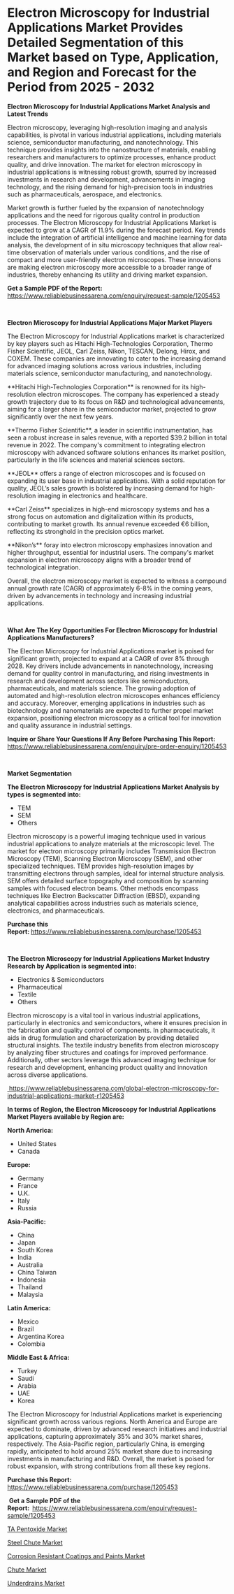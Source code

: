 <p><h1>Electron Microscopy for Industrial Applications Market Provides Detailed Segmentation of this Market based on Type, Application, and Region and Forecast for the Period from 2025 - 2032</h1></p><p><strong>Electron Microscopy for Industrial Applications Market Analysis and Latest Trends</strong></p>
<p><p>Electron microscopy, leveraging high-resolution imaging and analysis capabilities, is pivotal in various industrial applications, including materials science, semiconductor manufacturing, and nanotechnology. This technique provides insights into the nanostructure of materials, enabling researchers and manufacturers to optimize processes, enhance product quality, and drive innovation. The market for electron microscopy in industrial applications is witnessing robust growth, spurred by increased investments in research and development, advancements in imaging technology, and the rising demand for high-precision tools in industries such as pharmaceuticals, aerospace, and electronics.</p><p>Market growth is further fueled by the expansion of nanotechnology applications and the need for rigorous quality control in production processes. The Electron Microscopy for Industrial Applications Market is expected to grow at a CAGR of 11.9% during the forecast period. Key trends include the integration of artificial intelligence and machine learning for data analysis, the development of in situ microscopy techniques that allow real-time observation of materials under various conditions, and the rise of compact and more user-friendly electron microscopes. These innovations are making electron microscopy more accessible to a broader range of industries, thereby enhancing its utility and driving market expansion.</p></p>
<p><strong>Get a Sample PDF of the Report:&nbsp;</strong> <a href="https://www.reliablebusinessarena.com/enquiry/request-sample/1205453?utm_campaign=2217&utm_medium=2&utm_source=Github&utm_content=ia&utm_term=26032025&utm_id=electron-microscopy-for-industrial-applications">https://www.reliablebusinessarena.com/enquiry/request-sample/1205453</a></p>
<p>&nbsp;</p>
<p><strong>Electron Microscopy for Industrial Applications Major Market Players</strong></p>
<p><p>The Electron Microscopy for Industrial Applications market is characterized by key players such as Hitachi High-Technologies Corporation, Thermo Fisher Scientific, JEOL, Carl Zeiss, Nikon, TESCAN, Delong, Hirox, and COXEM. These companies are innovating to cater to the increasing demand for advanced imaging solutions across various industries, including materials science, semiconductor manufacturing, and nanotechnology.</p><p>**Hitachi High-Technologies Corporation** is renowned for its high-resolution electron microscopes. The company has experienced a steady growth trajectory due to its focus on R&D and technological advancements, aiming for a larger share in the semiconductor market, projected to grow significantly over the next few years.</p><p>**Thermo Fisher Scientific**, a leader in scientific instrumentation, has seen a robust increase in sales revenue, with a reported $39.2 billion in total revenue in 2022. The company's commitment to integrating electron microscopy with advanced software solutions enhances its market position, particularly in the life sciences and material sciences sectors.</p><p>**JEOL** offers a range of electron microscopes and is focused on expanding its user base in industrial applications. With a solid reputation for quality, JEOL’s sales growth is bolstered by increasing demand for high-resolution imaging in electronics and healthcare.</p><p>**Carl Zeiss** specializes in high-end microscopy systems and has a strong focus on automation and digitalization within its products, contributing to market growth. Its annual revenue exceeded €6 billion, reflecting its stronghold in the precision optics market.</p><p>**Nikon’s** foray into electron microscopy emphasizes innovation and higher throughput, essential for industrial users. The company's market expansion in electron microscopy aligns with a broader trend of technological integration.</p><p>Overall, the electron microscopy market is expected to witness a compound annual growth rate (CAGR) of approximately 6-8% in the coming years, driven by advancements in technology and increasing industrial applications.</p></p>
<p>&nbsp;</p>
<p><strong>What Are The Key Opportunities For Electron Microscopy for Industrial Applications Manufacturers?</strong></p>
<p><p>The Electron Microscopy for Industrial Applications market is poised for significant growth, projected to expand at a CAGR of over 8% through 2028. Key drivers include advancements in nanotechnology, increasing demand for quality control in manufacturing, and rising investments in research and development across sectors like semiconductors, pharmaceuticals, and materials science. The growing adoption of automated and high-resolution electron microscopes enhances efficiency and accuracy. Moreover, emerging applications in industries such as biotechnology and nanomaterials are expected to further propel market expansion, positioning electron microscopy as a critical tool for innovation and quality assurance in industrial settings.</p></p>
<p><strong>Inquire or Share Your Questions If Any Before Purchasing This Report:</strong> <a href="https://www.reliablebusinessarena.com/enquiry/pre-order-enquiry/1205453?utm_campaign=2217&utm_medium=2&utm_source=Github&utm_content=ia&utm_term=26032025&utm_id=electron-microscopy-for-industrial-applications">https://www.reliablebusinessarena.com/enquiry/pre-order-enquiry/1205453</a></p>
<p>&nbsp;</p>
<p><strong>Market Segmentation</strong></p>
<p><strong>The Electron Microscopy for Industrial Applications Market Analysis by types is segmented into:</strong></p>
<p><ul><li>TEM</li><li>SEM</li><li>Others</li></ul></p>
<p><p>Electron microscopy is a powerful imaging technique used in various industrial applications to analyze materials at the microscopic level. The market for electron microscopy primarily includes Transmission Electron Microscopy (TEM), Scanning Electron Microscopy (SEM), and other specialized techniques. TEM provides high-resolution images by transmitting electrons through samples, ideal for internal structure analysis. SEM offers detailed surface topography and composition by scanning samples with focused electron beams. Other methods encompass techniques like Electron Backscatter Diffraction (EBSD), expanding analytical capabilities across industries such as materials science, electronics, and pharmaceuticals.</p></p>
<p><strong>Purchase this Report:&nbsp;</strong><a href="https://www.reliablebusinessarena.com/purchase/1205453?utm_campaign=2217&utm_medium=2&utm_source=Github&utm_content=ia&utm_term=26032025&utm_id=electron-microscopy-for-industrial-applications">https://www.reliablebusinessarena.com/purchase/1205453</a></p>
<p>&nbsp;</p>
<p><strong>The Electron Microscopy for Industrial Applications Market Industry Research by Application is segmented into:</strong></p>
<p><ul><li>Electronics & Semiconductors</li><li>Pharmaceutical</li><li>Textile</li><li>Others</li></ul></p>
<p><p>Electron microscopy is a vital tool in various industrial applications, particularly in electronics and semiconductors, where it ensures precision in the fabrication and quality control of components. In pharmaceuticals, it aids in drug formulation and characterization by providing detailed structural insights. The textile industry benefits from electron microscopy by analyzing fiber structures and coatings for improved performance. Additionally, other sectors leverage this advanced imaging technique for research and development, enhancing product quality and innovation across diverse applications.</p></p>
<p><a href="https://www.reliablebusinessarena.com/global-electron-microscopy-for-industrial-applications-market-r1205453?utm_campaign=2217&utm_medium=2&utm_source=Github&utm_content=ia&utm_term=26032025&utm_id=electron-microscopy-for-industrial-applications">&nbsp;https://www.reliablebusinessarena.com/global-electron-microscopy-for-industrial-applications-market-r1205453</a></p>
<p><strong>In terms of Region, the Electron Microscopy for Industrial Applications Market Players available by Region are:</strong></p>
<p>
    <p> <strong> North America: </strong>
        <ul>
            <li>United States</li>
            <li>Canada</li>
        </ul>
        </p> 
    <p> <strong> Europe: </strong>
        <ul>
            <li>Germany</li>
            <li>France</li>
            <li>U.K.</li>
            <li>Italy</li>
            <li>Russia</li>
        </ul>
        </p> 
    <p> <strong> Asia-Pacific: </strong>
        <ul>
            <li>China</li>
            <li>Japan</li>
            <li>South Korea</li>
            <li>India</li>
            <li>Australia</li>
            <li>China Taiwan</li>
            <li>Indonesia</li>
            <li>Thailand</li>
            <li>Malaysia</li>
        </ul>
        </p> 
    <p> <strong> Latin America: </strong>
        <ul>
            <li>Mexico</li>
            <li>Brazil</li>
            <li>Argentina Korea</li>
            <li>Colombia</li>
        </ul>
        </p> 
    <p> <strong> Middle East & Africa: </strong>
        <ul>
            <li>Turkey</li>
            <li>Saudi</li>
            <li>Arabia</li>
            <li>UAE</li>
            <li>Korea</li>
        </ul>
    </p>
    </p>
<p><p>The Electron Microscopy for Industrial Applications market is experiencing significant growth across various regions. North America and Europe are expected to dominate, driven by advanced research initiatives and industrial applications, capturing approximately 35% and 30% market shares, respectively. The Asia-Pacific region, particularly China, is emerging rapidly, anticipated to hold around 25% market share due to increasing investments in manufacturing and R&D. Overall, the market is poised for robust expansion, with strong contributions from all these key regions.</p></p>
<p><strong>Purchase this Report: </strong><a href="https://www.reliablebusinessarena.com/purchase/1205453?utm_campaign=2217&utm_medium=2&utm_source=Github&utm_content=ia&utm_term=26032025&utm_id=electron-microscopy-for-industrial-applications">https://www.reliablebusinessarena.com/purchase/1205453</a></p>
<p>&nbsp;<strong>Get a Sample PDF of the Report:&nbsp;&nbsp;</strong><a href="https://www.reliablebusinessarena.com/enquiry/request-sample/1205453?utm_campaign=2217&utm_medium=2&utm_source=Github&utm_content=ia&utm_term=26032025&utm_id=electron-microscopy-for-industrial-applications">https://www.reliablebusinessarena.com/enquiry/request-sample/1205453</a></p>
<p><strong></strong></p>
<p><p><a href="https://github.com/gaiusmelyna/Market-Research-Report-List-1/blob/main/ta-pentoxide-market.md?utm_campaign=2217&utm_medium=2&utm_source=Github&utm_content=ia&utm_term=26032025&utm_id=electron-microscopy-for-industrial-applications">TA Pentoxide Market</a></p><p><a href="https://www.linkedin.com/pulse/steel-chute-market-outlook-growth-trends-43-cagr-from-2025-hfk4e?utm_campaign=2217&utm_medium=2&utm_source=Github&utm_content=ia&utm_term=26032025&utm_id=electron-microscopy-for-industrial-applications">Steel Chute Market</a></p><p><a href="https://github.com/meenafadilkh/Market-Research-Report-List-1/blob/main/corrosion-resistant-coatings-and-paints-market.md?utm_campaign=2217&utm_medium=2&utm_source=Github&utm_content=ia&utm_term=26032025&utm_id=electron-microscopy-for-industrial-applications">Corrosion Resistant Coatings and Paints Market</a></p><p><a href="https://www.linkedin.com/pulse/exploring-growth-potential-chute-market-key-insights-sqfye?utm_campaign=2217&utm_medium=2&utm_source=Github&utm_content=ia&utm_term=26032025&utm_id=electron-microscopy-for-industrial-applications">Chute Market</a></p><p><a href="https://www.linkedin.com/pulse/growth-potential-underdrains-market-trend-analysis-rsr7e?utm_campaign=2217&utm_medium=2&utm_source=Github&utm_content=ia&utm_term=26032025&utm_id=electron-microscopy-for-industrial-applications">Underdrains Market</a></p></p>